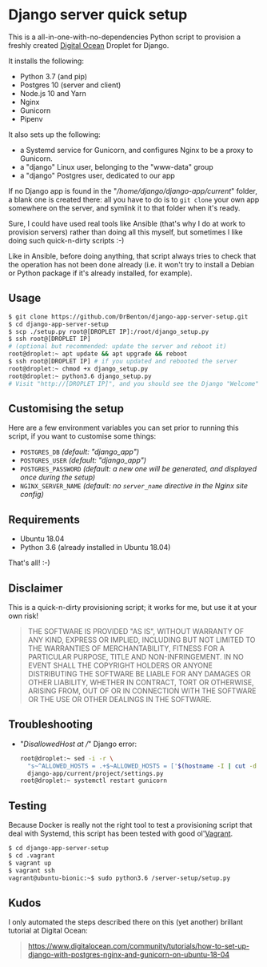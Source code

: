 # Django server quick setup

This is a all-in-one-with-no-dependencies Python script to provision a freshly created [Digital Ocean](https://www.digitalocean.com/) Droplet for Django.

It installs the following:

- Python 3.7 (and pip)
- Postgres 10 (server and client)
- Node.js 10 and Yarn
- Nginx
- Gunicorn
- Pipenv

It also sets up the following:

- a Systemd service for Gunicorn, and configures Nginx to be a proxy to Gunicorn.
- a "django" Linux user, belonging to the "www-data" group
- a "django" Postgres user, dedicated to our app

If no Django app is found in the "_/home/django/django-app/current_" folder, a blank one is created there: all you have to do is to `git clone` your own app somewhere on the server, and symlink it to that folder when it's ready.

Sure, I could have used real tools like Ansible (that's why I do at work to provision servers) rather than doing all this myself, but sometimes I like doing such quick-n-dirty scripts :-)

Like in Ansible, before doing anything, that script always tries to check that the operation has not been done already (i.e. it won't try to install a Debian or Python package if it's already installed, for example).

## Usage

```bash
$ git clone https://github.com/DrBenton/django-app-server-setup.git
$ cd django-app-server-setup
$ scp ./setup.py root@[DROPLET IP]:/root/django_setup.py
$ ssh root@[DROPLET IP]
# (optional but recommended: update the server and reboot it)
root@droplet:~ apt update && apt upgrade && reboot
$ ssh root@[DROPLET IP] # if you updated and rebooted the server
root@droplet:~ chmod +x django_setup.py
root@droplet:~ python3.6 django_setup.py
# Visit "http://[DROPLET IP]", and you should see the Django "Welcome" page! :-)
```

## Customising the setup

Here are a few environment variables you can set prior to running this script, if you want to customise some things:

- `POSTGRES_DB` _(default: "django_app")_
- `POSTGRES_USER` _(default: "django_app")_
- `POSTGRES_PASSWORD` _(default: a new one will be generated, and displayed once during the setup)_
- `NGINX_SERVER_NAME` _(default: no `server_name` directive in the Nginx site config)_

## Requirements

- Ubuntu 18.04
- Python 3.6 (already installed in Ubuntu 18.04)

That's all! :-)

## Disclaimer

This is a quick-n-dirty provisioning script; it works for me, but use it at your own risk!

> THE SOFTWARE IS PROVIDED "AS IS", WITHOUT WARRANTY OF ANY KIND, EXPRESS OR IMPLIED, INCLUDING BUT NOT LIMITED TO THE WARRANTIES OF MERCHANTABILITY, FITNESS FOR A PARTICULAR PURPOSE, TITLE AND NON-INFRINGEMENT. IN NO EVENT SHALL THE COPYRIGHT HOLDERS OR ANYONE DISTRIBUTING THE SOFTWARE BE LIABLE FOR ANY DAMAGES OR OTHER LIABILITY, WHETHER IN CONTRACT, TORT OR OTHERWISE, ARISING FROM, OUT OF OR IN CONNECTION WITH THE SOFTWARE OR THE USE OR OTHER DEALINGS IN THE SOFTWARE.

## Troubleshooting

- "_DisallowedHost at /_" Django error:
  ```bash
  root@droplet:~ sed -i -r \
    "s~^ALLOWED_HOSTS = .+$~ALLOWED_HOSTS = ['$(hostname -I | cut -d ' ' -f 1)']~" \
    django-app/current/project/settings.py
  root@droplet:~ systemctl restart gunicorn
  ```

## Testing

Because Docker is really not the right tool to test a provisioning script that deal with Systemd, this script has been tested with good ol'[Vagrant](https://www.vagrantup.com/).

```bash
$ cd django-app-server-setup
$ cd .vagrant
$ vagrant up
$ vagrant ssh
vagrant@ubuntu-bionic:~$ sudo python3.6 /server-setup/setup.py
```

## Kudos

I only automated the steps described there on this (yet another) brillant tutorial at Digital Ocean:

> https://www.digitalocean.com/community/tutorials/how-to-set-up-django-with-postgres-nginx-and-gunicorn-on-ubuntu-18-04
